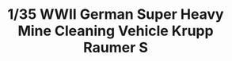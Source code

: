 ---
layout: product
title: "1/35 WWII German Super Heavy Mine Cleaning Vehicle Krupp Raumer S"
price: "5700" 
desc: "Maketa"
img_path: "/assets/img/TAKO2053.jpg"
brand: "N/A"
available: false
special_offer: false
new: false
soon: false
cat: "010000"
subcat: "010200"
subsubcat: "0N/A"
sifra: "TAKO2053"
popular: true
---